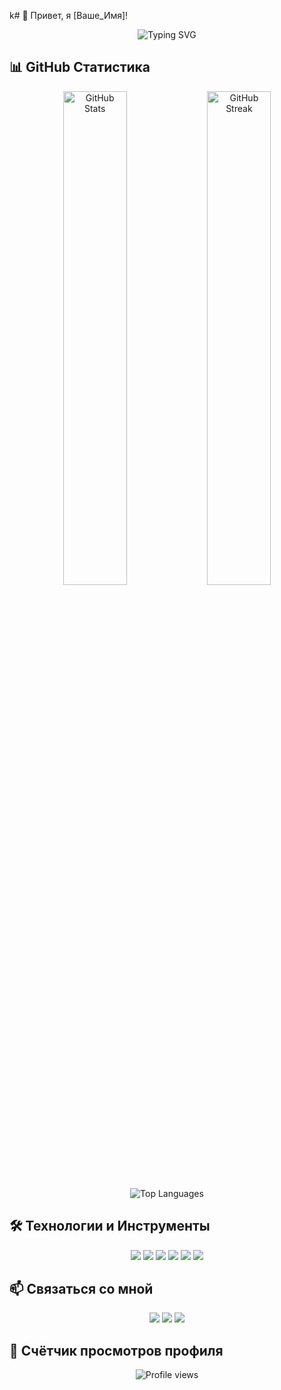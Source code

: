 k# 👋 Привет, я [Ваше_Имя]!

<div align="center">
  <img src="https://readme-typing-svg.herokuapp.com?font=Fira+Code&size=25&duration=3000&pause=1000&color=F7F7F7&center=true&vCenter=true&width=435&lines=Разработчик;Энтузиаст+Open+Source;Любитель+технологий" alt="Typing SVG" />
</div>

## 📊 GitHub Статистика

<div align="center">
  <img src="https://github-readme-stats.vercel.app/api?username=Heck43&show_icons=true&theme=radical" alt="GitHub Stats" width="45%" />
  <img src="https://github-readme-streak-stats.herokuapp.com/?user=Heck43&theme=radical" alt="GitHub Streak" width="45%" />
</div>
<div align="center">
  <img src="https://github-readme-stats.vercel.app/api/top-langs/?username=Heck43&layout=compact&theme=radical" alt="Top Languages" />
</div>

## 🛠️ Технологии и Инструменты

<div align="center">
  <img src="https://img.shields.io/badge/-JavaScript-F7DF1E?style=flat-square&logo=javascript&logoColor=black" />
  <img src="https://img.shields.io/badge/-Python-3776AB?style=flat-square&logo=python&logoColor=white" />
  <img src="https://img.shields.io/badge/-HTML5-E34F26?style=flat-square&logo=html5&logoColor=white" />
  <img src="https://img.shields.io/badge/-CSS3-1572B6?style=flat-square&logo=css3&logoColor=white" />
  <img src="https://img.shields.io/badge/-Git-F05032?style=flat-square&logo=git&logoColor=white" />
  <img src="https://img.shields.io/badge/-VS%20Code-007ACC?style=flat-square&logo=visual-studio-code&logoColor=white" />
  <!-- Добавьте другие технологии, которые вы используете -->
</div>


## 📫 Связаться со мной

<div align="center">
  <a href="mailto:ваша.почта@example.com"><img src="https://img.shields.io/badge/-Email-D14836?style=flat-square&logo=gmail&logoColor=white" /></a>
  <a href="https://t.me/ваш_телеграм"><img src="https://img.shields.io/badge/-Telegram-2CA5E0?style=flat-square&logo=telegram&logoColor=white" /></a>
  <a href="https://discord.com/users/ваш_дискорд_id"><img src="https://img.shields.io/badge/-Discord-7289DA?style=flat-square&logo=discord&logoColor=white" /></a>
</div>

 ## 👀 Счётчик просмотров профиля

<div align="center">
  <img src="https://komarev.com/ghpvc/?username=Heck43&style=flat-square&color=blueviolet" alt="Profile views" />
</div>

